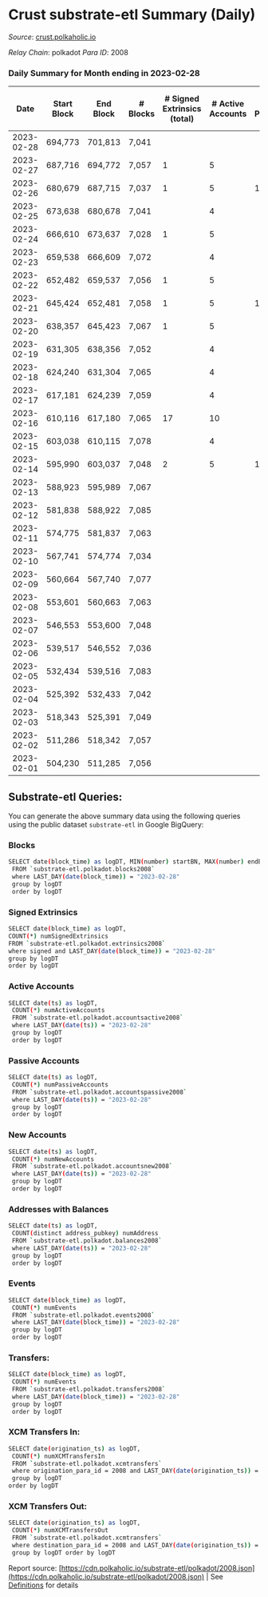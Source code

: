 # Crust substrate-etl Summary (Daily)

_Source_: [crust.polkaholic.io](https://crust.polkaholic.io)

*Relay Chain*: polkadot
*Para ID*: 2008



### Daily Summary for Month ending in 2023-02-28


| Date | Start Block | End Block | # Blocks | # Signed Extrinsics (total) | # Active Accounts | # Passive | # New | # Addresses with Balances | # Events | # Transfers | # XCM Transfers In | # XCM Transfers Out | Issues | 
| ---- | ----------- | --------- | -------- | --------------------------- | ----------------- | --------- | ----- | ------------------------- | -------- | ----------- | ------------------ | ------------------- | ------ |
| 2023-02-28 | 694,773 | 701,813 | 7,041 |  |  |  |  | 992 | 14,086 |   |   |   |  |
| 2023-02-27 | 687,716 | 694,772 | 7,057 | 1 | 5 |  |  | 992 | 13,834 |   |   |   |  |
| 2023-02-26 | 680,679 | 687,715 | 7,037 | 1 | 5 | 1 | 1 | 992 | 14,085 | 1  |   |   |  |
| 2023-02-25 | 673,638 | 680,678 | 7,041 |  | 4 |  |  | 991 | 14,086 |   |   |   |  |
| 2023-02-24 | 666,610 | 673,637 | 7,028 | 1 | 5 |  |  | 991 | 14,065 |   |   |   |  |
| 2023-02-23 | 659,538 | 666,609 | 7,072 |  | 4 |  |  | 991 | 14,148 |   |   |   |  |
| 2023-02-22 | 652,482 | 659,537 | 7,056 | 1 | 5 |  |  | 991 | 14,123 |   |   |   |  |
| 2023-02-21 | 645,424 | 652,481 | 7,058 | 1 | 5 | 1 | 1 | 991 | 14,128 | 1  |   |   |  |
| 2023-02-20 | 638,357 | 645,423 | 7,067 | 1 | 5 |  |  | 990 | 14,144 |   |   |   |  |
| 2023-02-19 | 631,305 | 638,356 | 7,052 |  | 4 |  |  | 990 | 14,108 |   |   |   |  |
| 2023-02-18 | 624,240 | 631,304 | 7,065 |  | 4 |  |  | 990 | 14,135 |   |   |   |  |
| 2023-02-17 | 617,181 | 624,239 | 7,059 |  | 4 |  |  | 990 | 14,122 |   |   |   |  |
| 2023-02-16 | 610,116 | 617,180 | 7,065 | 17 | 10 |  |  | 990 | 14,232 |   |   |   |  |
| 2023-02-15 | 603,038 | 610,115 | 7,078 |  | 4 |  |  | 990 | 14,163 |   |   |   |  |
| 2023-02-14 | 595,990 | 603,037 | 7,048 | 2 | 5 | 1 | 1 | 990 | 14,114 | 1  |   |   |  |
| 2023-02-13 | 588,923 | 595,989 | 7,067 |  |  |  | 2 | 989 |  |   |   | 2  |  |
| 2023-02-12 | 581,838 | 588,922 | 7,085 |  |  |  |  | 987 |  |   |   |   |  |
| 2023-02-11 | 574,775 | 581,837 | 7,063 |  |  |  |  | 987 | 14,130 |   |   |   |  |
| 2023-02-10 | 567,741 | 574,774 | 7,034 |  |  |  | 2 | 987 |  |   |   |   |  |
| 2023-02-09 | 560,664 | 567,740 | 7,077 |  |  |  |  | 985 |  |   |   |   |  |
| 2023-02-08 | 553,601 | 560,663 | 7,063 |  |  |  |  | 985 |  |   |   |   |  |
| 2023-02-07 | 546,553 | 553,600 | 7,048 |  |  |  |  | 985 |  |   |   |   |  |
| 2023-02-06 | 539,517 | 546,552 | 7,036 |  |  |  | 1 | 985 |  |   |   | 2  |  |
| 2023-02-05 | 532,434 | 539,516 | 7,083 |  |  |  |  | 984 |  |   |   |   |  |
| 2023-02-04 | 525,392 | 532,433 | 7,042 |  |  |  |  | 984 |  |   |   |   |  |
| 2023-02-03 | 518,343 | 525,391 | 7,049 |  |  |  |  | 984 |  |   |   |   |  |
| 2023-02-02 | 511,286 | 518,342 | 7,057 |  |  |  | 3 | 984 |  |   |   | 1  |  |
| 2023-02-01 | 504,230 | 511,285 | 7,056 |  |  |  | 7 | 981 |  |   |   |   |  |

## Substrate-etl Queries:
You can generate the above summary data using the following queries using the public dataset `substrate-etl` in Google BigQuery:

### Blocks
```bash
SELECT date(block_time) as logDT, MIN(number) startBN, MAX(number) endBN, COUNT(*) numBlocks 
 FROM `substrate-etl.polkadot.blocks2008`  
 where LAST_DAY(date(block_time)) = "2023-02-28" 
 group by logDT 
 order by logDT
```

### Signed Extrinsics
```bash
SELECT date(block_time) as logDT, 
COUNT(*) numSignedExtrinsics 
FROM `substrate-etl.polkadot.extrinsics2008`  
where signed and LAST_DAY(date(block_time)) = "2023-02-28" 
group by logDT 
order by logDT
```

### Active Accounts
```bash
SELECT date(ts) as logDT, 
 COUNT(*) numActiveAccounts 
 FROM `substrate-etl.polkadot.accountsactive2008` 
 where LAST_DAY(date(ts)) = "2023-02-28" 
 group by logDT 
 order by logDT
```

### Passive Accounts
```bash
SELECT date(ts) as logDT, 
 COUNT(*) numPassiveAccounts 
 FROM `substrate-etl.polkadot.accountspassive2008` 
 where LAST_DAY(date(ts)) = "2023-02-28" 
 group by logDT 
 order by logDT
```

### New Accounts
```bash
SELECT date(ts) as logDT, 
 COUNT(*) numNewAccounts 
 FROM `substrate-etl.polkadot.accountsnew2008` 
 where LAST_DAY(date(ts)) = "2023-02-28" 
 group by logDT
 order by logDT
```

### Addresses with Balances
```bash
SELECT date(ts) as logDT,
 COUNT(distinct address_pubkey) numAddress 
 FROM `substrate-etl.polkadot.balances2008` 
 where LAST_DAY(date(ts)) = "2023-02-28" 
 group by logDT 
 order by logDT
```

### Events
```bash
SELECT date(block_time) as logDT, 
 COUNT(*) numEvents 
 FROM `substrate-etl.polkadot.events2008` 
 where LAST_DAY(date(block_time)) = "2023-02-28" 
 group by logDT 
 order by logDT
```

### Transfers:
```bash
SELECT date(block_time) as logDT, 
 COUNT(*) numEvents 
 FROM `substrate-etl.polkadot.transfers2008` 
 where LAST_DAY(date(block_time)) = "2023-02-28" 
 group by logDT 
 order by logDT
```

### XCM Transfers In:
```bash
SELECT date(origination_ts) as logDT, 
 COUNT(*) numXCMTransfersIn 
 FROM `substrate-etl.polkadot.xcmtransfers` 
 where origination_para_id = 2008 and LAST_DAY(date(origination_ts)) = "2023-02-28" 
 group by logDT 
order by logDT
```

### XCM Transfers Out:
```bash
SELECT date(origination_ts) as logDT, 
 COUNT(*) numXCMTransfersOut 
 FROM `substrate-etl.polkadot.xcmtransfers` 
 where destination_para_id = 2008 and LAST_DAY(date(origination_ts)) = "2023-02-28" 
 group by logDT order by logDT
```


Report source: [https://cdn.polkaholic.io/substrate-etl/polkadot/2008.json](https://cdn.polkaholic.io/substrate-etl/polkadot/2008.json) | See [Definitions](/DEFINITIONS.md) for details
